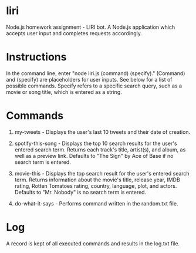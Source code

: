 # liri
Node.js homework assignment - LIRI bot. A Node.js application which accepts user input and completes requests accordingly.

# Instructions
In the command line, enter "node liri.js (command) (specify)." (Command) and (specify) are placeholders for user inputs. See below for a list of possible commands. Specify refers to a specific search query, such as a movie or song title, which is entered as a string.

# Commands
1. my-tweets - Displays the user's last 10 tweets and their date of creation.

2. spotify-this-song - Displays the top 10 search results for the user's entered search term. Returns each track's title, artist(s), and album, as well as a preview link. Defaults to "The Sign" by Ace of Base if no search term is entered.

3. movie-this - Displays the top search result for the user's entered search term. Returns information about the movie's title, release year, IMDB rating, Rotten Tomatoes rating, country, language, plot, and actors. Defaults to "Mr. Nobody" is no search term is entered.

4. do-what-it-says - Performs command written in the random.txt file. 

# Log
A record is kept of all executed commands and results in the log.txt file.
